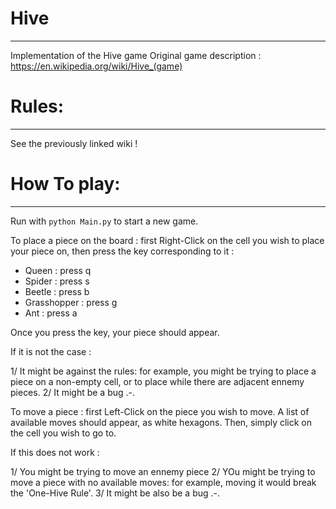 # Hive
________

Implementation of the Hive game
Original game description : https://en.wikipedia.org/wiki/Hive_(game)


# Rules:
________

See the previously linked wiki !


# How To play:
_______________


Run with
`python Main.py` to start a new game.

To place a piece on the board : first Right-Click on the cell you wish to place your piece on, then press the key corresponding to it :

- Queen : press q
- Spider : press s
- Beetle : press b
- Grasshopper : press g
- Ant : press a

Once you press the key, your piece should appear.

If it is not the case :

1/ It might be against the rules: for example, you might be trying to place a piece on a non-empty cell, or to place while there are adjacent ennemy pieces.
2/ It might be a bug .-.


To move a piece : first Left-Click on the piece you wish to move. A list of available moves should appear, as white hexagons. Then, simply click on the cell you wish to go to.

If this does not work :

1/ You might be trying to move an ennemy piece
2/ YOu might be trying to move a piece with no available moves: for example, moving it would break the 'One-Hive Rule'.
3/ It might be also be a bug .-.
